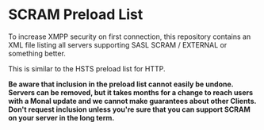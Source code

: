 # SCRAM Preload List

To increase XMPP security on first connection, this repository contains an XML file listing all servers supporting SASL SCRAM / EXTERNAL or something better.

This is similar to the HSTS preload list for HTTP.

**Be aware that inclusion in the preload list cannot easily be undone. Servers can be removed, but it takes months for a change to reach users with a Monal update and we cannot make guarantees about other Clients. Don't request inclusion unless you're sure that you can support SCRAM on your server in the long term.**
